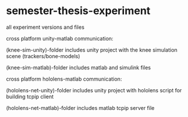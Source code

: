 # semester-thesis-experiment
all experiment versions and files

cross platform unity-matlab communication:

(knee-sim-unity)-folder includes unity project with the knee simulation scene (trackers/bone-models)

(knee-sim-matlab)-folder includes matlab and simulink files

cross platform hololens-matlab communication:

(hololens-net-unity)-folder includes unity project with hololens script for building tcpip client

(hololens-net-matlab)-folder includes matlab tcpip server file
